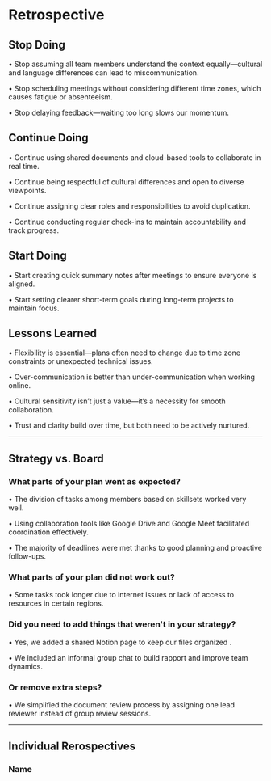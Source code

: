 <!-- this template is for inspiration, feel free to change it however you like! -->

# Retrospective

## Stop Doing

• Stop assuming all team members understand the context equally—cultural 
   and language differences can lead to miscommunication.

• Stop scheduling meetings without considering different time zones, 
   which causes fatigue or absenteeism.

•	Stop delaying feedback—waiting too long slows our momentum.

## Continue Doing

•	Continue using shared documents and cloud-based tools to collaborate in real time.

•	Continue being respectful of cultural differences and open to diverse viewpoints.

•	Continue assigning clear roles and responsibilities to avoid duplication.

•	Continue conducting regular check-ins to maintain accountability and track progress.

## Start Doing

•	Start creating quick summary notes after meetings to ensure everyone is aligned.

•	Start setting clearer short-term goals during long-term projects to maintain focus.

## Lessons Learned

•	Flexibility is essential—plans often need to change due to time 
 zone constraints or unexpected technical issues.

•	Over-communication is better than under-communication when working online.

•	Cultural sensitivity isn’t just a value—it’s a necessity for smooth collaboration.

•	Trust and clarity build over time, but both need to be actively nurtured.
 
---
## Strategy vs. Board

### What parts of your plan went as expected?

•	The division of tasks among members based on skillsets worked very well.

•	Using collaboration tools like Google Drive and Google Meet 
 facilitated coordination effectively.

•	The majority of deadlines were met thanks to good planning and proactive follow-ups.
 
### What parts of your plan did not work out?

•	Some tasks took longer due to internet issues or lack of 
access to resources in certain regions.

### Did you need to add things that weren't in your strategy?

•	Yes, we added a shared Notion page to keep our files organized .

•	We included an informal group chat to build rapport and improve team dynamics.

### Or remove extra steps?

•	We simplified the document review process by assigning one lead
reviewer instead of group review sessions.

---

## Individual Rerospectives

### Name

<!-- reflect on your contributions, challenges and progress in this milestone -->
